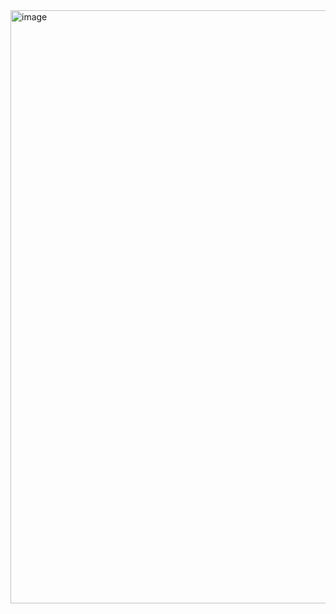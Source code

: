 <a href="https://vimeo.com/772499758">
<img width="949" alt="image" src="https://user-images.githubusercontent.com/98721968/227391334-f6ad6fcc-b8d2-43b0-a23a-a8d73e9931f6.png">
</a>
